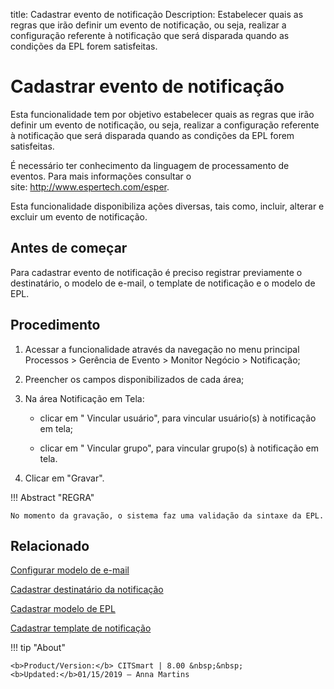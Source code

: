 title: Cadastrar evento de notificação
Description: Estabelecer quais as regras que irão definir um evento de notificação, ou seja, realizar a configuração referente à notificação que será disparada quando as condições da EPL forem satisfeitas.
# Cadastrar evento de notificação

Esta funcionalidade tem por objetivo estabelecer quais as regras que irão
definir um evento de notificação, ou seja, realizar a configuração referente à
notificação que será disparada quando as condições da EPL forem satisfeitas.

É necessário ter conhecimento da linguagem de processamento de eventos. Para
mais informações consultar o site: <http://www.espertech.com/esper>.

Esta funcionalidade disponibiliza ações diversas, tais como, incluir, alterar e
excluir um evento de notificação.

Antes de começar
--------------------

Para cadastrar evento de notificação é preciso registrar previamente o
destinatário, o modelo de e-mail, o template de notificação e o modelo de EPL.

Procedimento
----------------

1.  Acessar a funcionalidade através da navegação no menu principal Processos \>
    Gerência de Evento \> Monitor Negócio \> Notificação;

2.  Preencher os campos disponibilizados de cada área;

3.  Na área Notificação em Tela:

    -   clicar em " Vincular usuário", para vincular usuário(s) à notificação em
        tela;

    -   clicar em " Vincular grupo", para vincular grupo(s) à notificação em tela.

1.  Clicar em "Gravar".


!!! Abstract "REGRA"

    No momento da gravação, o sistema faz uma validação da sintaxe da EPL.



Relacionado
-----------

[Configurar modelo de e-mail](/pt-br/citsmart-platform-8/platform-administration/email-settings/email-templates-configure-email-template.html)

[Cadastrar destinatário da notificação](/pt-br/citsmart-platform-8/processes/event/configuration/register-notification-recipient.html)

[Cadastrar modelo de EPL](/pt-br/citsmart-platform-8/processes/event/configuration/register-epl-template.html)

[Cadastrar template de notificação](/pt-br/citsmart-platform-8/additional-features/communication-and-notification/notification/configuration/template-create.html)

!!! tip "About"

    <b>Product/Version:</b> CITSmart | 8.00 &nbsp;&nbsp;
    <b>Updated:</b>01/15/2019 – Anna Martins
